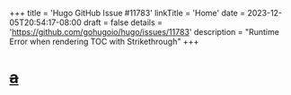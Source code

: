 +++
title = 'Hugo GitHub Issue #11783'
linkTitle = 'Home'
date = 2023-12-05T20:54:17-08:00
draft = false
details = 'https://github.com/gohugoio/hugo/issues/11783'
description = "Runtime Error when rendering TOC with Strikethrough"
+++

# [~~a~~](b)
